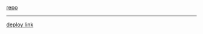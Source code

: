 [repo](https://github.com/abu-al3ees/resty)




-------------------------




[deploy link](https://sad-morse-befff9.netlify.app/)